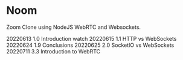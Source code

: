 # Noom

Zoom Clone using NodeJS WebRTC and Websockets.

20220613 1.0 Introduction watch
20220615 1.1 HTTP vs WebSockets
20220624 1.9 Conclusions
20220625 2.0 SocketIO vs WebSockets
20220711 3.3 Introduction to WebRTC